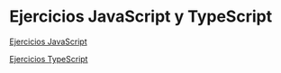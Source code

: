 # Ejercicios JavaScript y TypeScript

[Ejercicios JavaScript](./javascript/)

[Ejercicios TypeScript](./typescript/)
